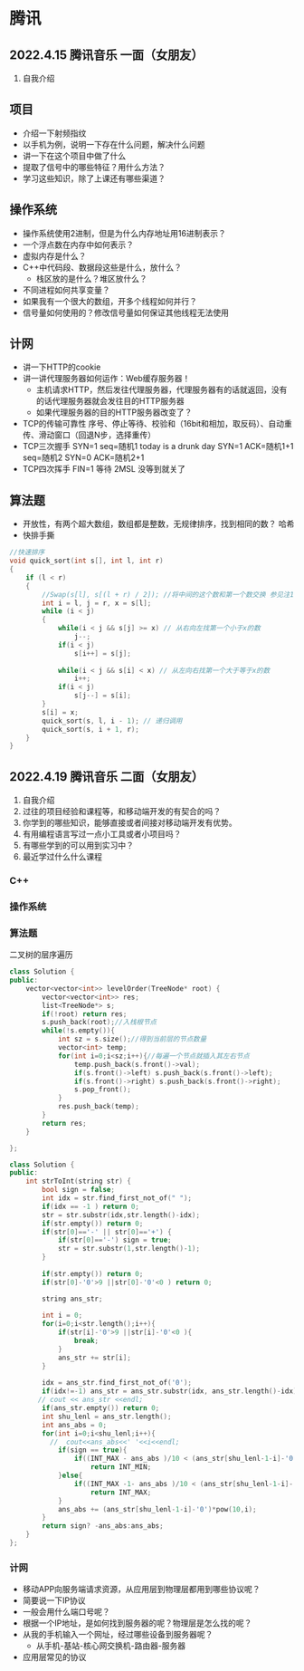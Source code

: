 # 腾讯



## 2022.4.15 腾讯音乐 一面（女朋友）
1. 自我介绍

## 项目
- 介绍一下射频指纹
- 以手机为例，说明一下存在什么问题，解决什么问题
- 讲一下在这个项目中做了什么
- 提取了信号中的哪些特征？用什么方法？
- 学习这些知识，除了上课还有哪些渠道？

## 操作系统
- 操作系统使用2进制，但是为什么内存地址用16进制表示？
- 一个浮点数在内存中如何表示？
- 虚拟内存是什么？
- C++中代码段、数据段这些是什么，放什么？
    - 栈区放的是什么？堆区放什么？
- 不同进程如何共享变量？
- 如果我有一个很大的数组，开多个线程如何并行？
- 信号量如何使用的？修改信号量如何保证其他线程无法使用

## 计网
- 讲一下HTTP的cookie
- 讲一讲代理服务器如何运作：Web缓存服务器！
    - 主机请求HTTP，然后发往代理服务器，代理服务器有的话就返回，没有的话代理服务器就会发往目的HTTP服务器
    - 如果代理服务器的目的HTTP服务器改变了？
- TCP的传输可靠性
    序号、停止等待、校验和（16bit和相加，取反码）、自动重传、滑动窗口（回退N步，选择重传）
- TCP三次握手
    SYN=1 seq=随机1 today is a drunk day
    SYN=1 ACK=随机1+1 seq=随机2
    SYN=0 ACK=随机2+1 
- TCP四次挥手
    FIN=1
    等待 2MSL 没等到就关了

## 算法题
- 开放性，有两个超大数组，数组都是整数，无规律排序，找到相同的数？
    哈希
- 快排手撕
```cpp
//快速排序
void quick_sort(int s[], int l, int r)
{
    if (l < r)
    {
        //Swap(s[l], s[(l + r) / 2]); //将中间的这个数和第一个数交换 参见注1
        int i = l, j = r, x = s[l];
        while (i < j)
        {
            while(i < j && s[j] >= x) // 从右向左找第一个小于x的数
                j--;  
            if(i < j) 
                s[i++] = s[j];
            
            while(i < j && s[i] < x) // 从左向右找第一个大于等于x的数
                i++;  
            if(i < j) 
                s[j--] = s[i];
        }
        s[i] = x;
        quick_sort(s, l, i - 1); // 递归调用 
        quick_sort(s, i + 1, r);
    }
}
```

## 2022.4.19 腾讯音乐 二面（女朋友）

1. 自我介绍
2. 过往的项目经验和课程等，和移动端开发的有契合的吗？
3. 你学到的哪些知识，能够直接或者间接对移动端开发有优势。
4. 有用编程语言写过一点小工具或者小项目吗？
5. 有哪些学到的可以用到实习中？
6. 最近学过什么什么课程

### C++

### 操作系统

### 算法题

二叉树的层序遍历
```cpp
class Solution {
public:
    vector<vector<int>> levelOrder(TreeNode* root) {
        vector<vector<int>> res;
        list<TreeNode*> s;
        if(!root) return res;
        s.push_back(root);//入栈根节点
        while(!s.empty()){
            int sz = s.size();//得到当前层的节点数量
            vector<int> temp;
            for(int i=0;i<sz;i++){//每遍一个节点就插入其左右节点
                temp.push_back(s.front()->val);
                if(s.front()->left) s.push_back(s.front()->left);
                if(s.front()->right) s.push_back(s.front()->right);
                s.pop_front();
            }
            res.push_back(temp);
        }
        return res;
    }

};
```

```cpp
class Solution {
public:
    int strToInt(string str) {
        bool sign = false;
        int idx = str.find_first_not_of(" ");
        if(idx == -1 ) return 0;
        str = str.substr(idx,str.length()-idx);
        if(str.empty()) return 0;
        if(str[0]=='-' || str[0]=='+') {
            if(str[0]=='-') sign = true;
            str = str.substr(1,str.length()-1);
        }      
        
        if(str.empty()) return 0;
        if(str[0]-'0'>9 ||str[0]-'0'<0 ) return 0;

        string ans_str;
        
        int i = 0;
        for(i=0;i<str.length();i++){
            if(str[i]-'0'>9 ||str[i]-'0'<0 ){
                break;
            }
            ans_str += str[i];
        }
        
        idx = ans_str.find_first_not_of('0');
        if(idx!=-1) ans_str = ans_str.substr(idx, ans_str.length()-idx);
       // cout << ans_str <<endl;
        if(ans_str.empty()) return 0;
        int shu_lenl = ans_str.length();
        int ans_abs = 0;
        for(int i=0;i<shu_lenl;i++){
          //  cout<<ans_abs<<' '<<i<<endl;
            if(sign == true){
                if((INT_MAX - ans_abs )/10 < (ans_str[shu_lenl-1-i]-'0')*pow(10,i-1)) 
                    return INT_MIN;
            }else{
                if((INT_MAX -1- ans_abs )/10 < (ans_str[shu_lenl-1-i]-'0')*pow(10,i-1)) 
                    return INT_MAX;
            }         
            ans_abs += (ans_str[shu_lenl-1-i]-'0')*pow(10,i);
        }
        return sign? -ans_abs:ans_abs;
    }
};
```




### 计网
- 移动APP向服务端请求资源，从应用层到物理层都用到哪些协议呢？
- 简要说一下IP协议
- 一般会用什么端口号呢？
- 根据一个IP地址，是如何找到服务器的呢？物理层是怎么找的呢？
- 从我的手机输入一个网址，经过哪些设备到服务器呢？
    - 从手机-基站-核心网交换机-路由器-服务器
- 应用层常见的协议